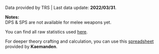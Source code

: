 Data provided by TRS | Last data update: **2022/03/31**.

**Notes:**  
DPS & SPS are not available for melee weapons yet.  

You can find all raw statistics used [here](https://github.com/Mazzzoni/b4bstats/blob/main/data/weapons/weapons.json).

For deeper theory crafting and calculation, you can use this [spreadsheet](https://docs.google.com/spreadsheets/d/1vVgiHtr_LubgqSD0HvYPHSTmDmOsBtuhyJK4CWWBDnk) provided by **Kaemanden**.
